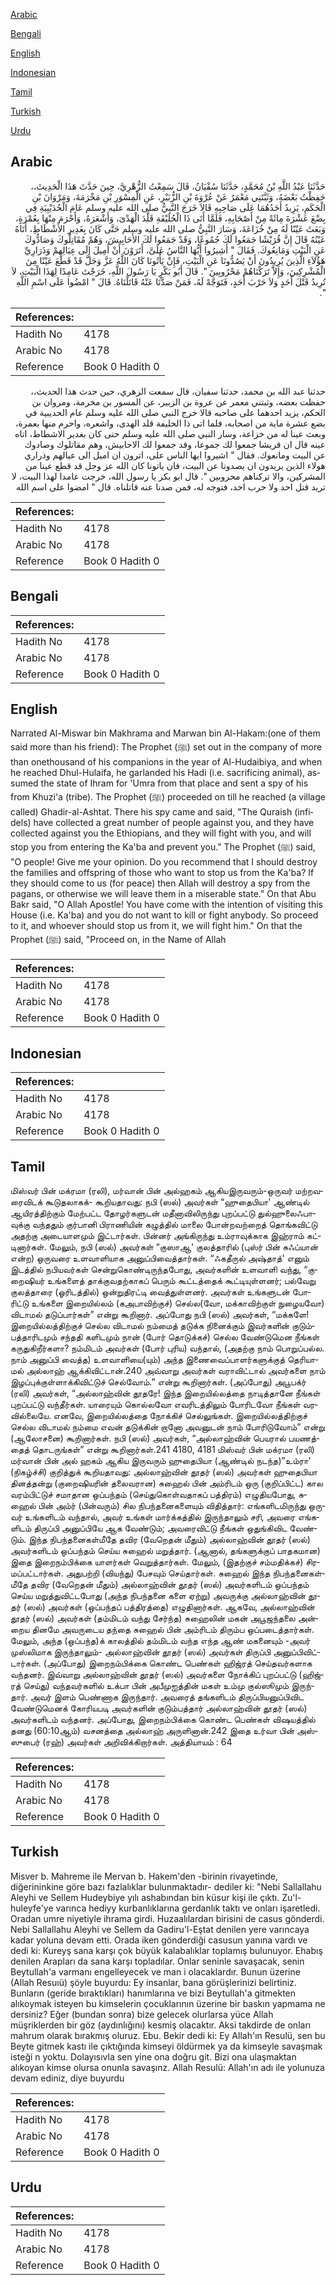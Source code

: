 [Arabic](#arabic)

[Bengali](#bengali)

[English](#english)

[Indonesian](#indonesian)

[Tamil](#tamil)

[Turkish](#turkish)

[Urdu](#urdu)

## Arabic


<div dir="rtl" lang="ar" style={{fontSize:'larger',backgroundColor:'#f8f9fa',padding:20}}>
حَدَّثَنَا عَبْدُ اللَّهِ بْنُ مُحَمَّدٍ، حَدَّثَنَا سُفْيَانُ، قَالَ سَمِعْتُ الزُّهْرِيَّ، حِينَ حَدَّثَ هَذَا الْحَدِيثَ،، حَفِظْتُ بَعْضَهُ، وَثَبَّتَنِي مَعْمَرٌ عَنْ عُرْوَةَ بْنِ الزُّبَيْرِ، عَنِ الْمِسْوَرِ بْنِ مَخْرَمَةَ، وَمَرْوَانَ بْنِ الْحَكَمِ، يَزِيدُ أَحَدُهُمَا عَلَى صَاحِبِهِ قَالاَ خَرَجَ النَّبِيُّ صلى الله عليه وسلم عَامَ الْحُدَيْبِيَةِ فِي بِضْعَ عَشْرَةَ مِائَةً مِنْ أَصْحَابِهِ، فَلَمَّا أَتَى ذَا الْحُلَيْفَةِ قَلَّدَ الْهَدْىَ، وَأَشْعَرَهُ، وَأَحْرَمَ مِنْهَا بِعُمْرَةٍ، وَبَعَثَ عَيْنًا لَهُ مِنْ خُزَاعَةَ، وَسَارَ النَّبِيُّ صلى الله عليه وسلم حَتَّى كَانَ بِغَدِيرِ الأَشْطَاطِ، أَتَاهُ عَيْنُهُ قَالَ إِنَّ قُرَيْشًا جَمَعُوا لَكَ جُمُوعًا، وَقَدْ جَمَعُوا لَكَ الأَحَابِيشَ، وَهُمْ مُقَاتِلُوكَ وَصَادُّوكَ عَنِ الْبَيْتِ وَمَانِعُوكَ‏.‏ فَقَالَ ‏"‏ أَشِيرُوا أَيُّهَا النَّاسُ عَلَىَّ، أَتَرَوْنَ أَنْ أَمِيلَ إِلَى عِيَالِهِمْ وَذَرَارِيِّ هَؤُلاَءِ الَّذِينَ يُرِيدُونَ أَنْ يَصُدُّونَا عَنِ الْبَيْتِ، فَإِنْ يَأْتُونَا كَانَ اللَّهُ عَزَّ وَجَلَّ قَدْ قَطَعَ عَيْنًا مِنَ الْمُشْرِكِينَ، وَإِلاَّ تَرَكْنَاهُمْ مَحْرُوبِينَ ‏"‏‏.‏ قَالَ أَبُو بَكْرٍ يَا رَسُولَ اللَّهِ، خَرَجْتَ عَامِدًا لِهَذَا الْبَيْتِ، لاَ تُرِيدُ قَتْلَ أَحَدٍ وَلاَ حَرْبَ أَحَدٍ، فَتَوَجَّهْ لَهُ، فَمَنْ صَدَّنَا عَنْهُ قَاتَلْنَاهُ‏.‏ قَالَ ‏"‏ امْضُوا عَلَى اسْمِ اللَّهِ ‏"‏‏.‏
</div>
<div style={{backgroundColor:'#f8f9fa',padding:20, marginBottom: 10}}><table> <thead> <tr> <th>References:</th> <th></th> </tr> </thead> <tbody><tr><td>Hadith No</td><td>4178</td></tr><tr><td>Arabic No</td><td>4178</td></tr><tr><td>Reference</td><td>Book 0 Hadith 0</td></tr></tbody></table></div>


<div dir="rtl" lang="ar" style={{fontSize:'larger',backgroundColor:'#f8f9fa',padding:20}}>
حدثنا عبد الله بن محمد، حدثنا سفيان، قال سمعت الزهري، حين حدث هذا الحديث،، حفظت بعضه، وثبتني معمر عن عروة بن الزبير، عن المسور بن مخرمة، ومروان بن الحكم، يزيد احدهما على صاحبه قالا خرج النبي صلى الله عليه وسلم عام الحديبية في بضع عشرة ماية من اصحابه، فلما اتى ذا الحليفة قلد الهدى، واشعره، واحرم منها بعمرة، وبعث عينا له من خزاعة، وسار النبي صلى الله عليه وسلم حتى كان بغدير الاشطاط، اتاه عينه قال ان قريشا جمعوا لك جموعا، وقد جمعوا لك الاحابيش، وهم مقاتلوك وصادوك عن البيت ومانعوك. فقال " اشيروا ايها الناس على، اترون ان اميل الى عيالهم وذراري هولاء الذين يريدون ان يصدونا عن البيت، فان ياتونا كان الله عز وجل قد قطع عينا من المشركين، والا تركناهم محروبين ". قال ابو بكر يا رسول الله، خرجت عامدا لهذا البيت، لا تريد قتل احد ولا حرب احد، فتوجه له، فمن صدنا عنه قاتلناه. قال " امضوا على اسم الله
</div>
<div style={{backgroundColor:'#f8f9fa',padding:20, marginBottom: 10}}><table> <thead> <tr> <th>References:</th> <th></th> </tr> </thead> <tbody><tr><td>Hadith No</td><td>4178</td></tr><tr><td>Arabic No</td><td>4178</td></tr><tr><td>Reference</td><td>Book 0 Hadith 0</td></tr></tbody></table></div>

## Bengali


<div dir="ltr" lang="bn" style={{fontSize:'larger',backgroundColor:'#f8f9fa',padding:20}}>

</div>
<div style={{backgroundColor:'#f8f9fa',padding:20, marginBottom: 10}}><table> <thead> <tr> <th>References:</th> <th></th> </tr> </thead> <tbody><tr><td>Hadith No</td><td>4178</td></tr><tr><td>Arabic No</td><td>4178</td></tr><tr><td>Reference</td><td>Book 0 Hadith 0</td></tr></tbody></table></div>

## English


<div dir="ltr" lang="en" style={{fontSize:'larger',backgroundColor:'#f8f9fa',padding:20}}>
Narrated Al-Miswar bin Makhrama and Marwan bin Al-Hakam:(one of them said more than his friend): The Prophet (ﷺ) set out in the company of more than onethousand of his companions in the year of Al-Hudaibiya, and when he reached Dhul-Hulaifa, he garlanded his Hadi (i.e. sacrificing animal), assumed the state of Ihram for 'Umra from that place and sent a spy of his from Khuzi'a (tribe). The Prophet (ﷺ) proceeded on till he reached (a village called) Ghadir-al-Ashtat. There his spy came and said, "The Quraish (infidels) have collected a great number of people against you, and they have collected against you the Ethiopians, and they will fight with you, and will stop you from entering the Ka'ba and prevent you." The Prophet (ﷺ) said, "O people! Give me your opinion. Do you recommend that I should destroy the families and offspring of those who want to stop us from the Ka'ba? If they should come to us (for peace) then Allah will destroy a spy from the pagans, or otherwise we will leave them in a miserable state." On that Abu Bakr said, "O Allah Apostle! You have come with the intention of visiting this House (i.e. Ka'ba) and you do not want to kill or fight anybody. So proceed to it, and whoever should stop us from it, we will fight him." On that the Prophet (ﷺ) said, "Proceed on, in the Name of Allah
</div>
<div style={{backgroundColor:'#f8f9fa',padding:20, marginBottom: 10}}><table> <thead> <tr> <th>References:</th> <th></th> </tr> </thead> <tbody><tr><td>Hadith No</td><td>4178</td></tr><tr><td>Arabic No</td><td>4178</td></tr><tr><td>Reference</td><td>Book 0 Hadith 0</td></tr></tbody></table></div>

## Indonesian


<div dir="ltr" lang="id" style={{fontSize:'larger',backgroundColor:'#f8f9fa',padding:20}}>

</div>
<div style={{backgroundColor:'#f8f9fa',padding:20, marginBottom: 10}}><table> <thead> <tr> <th>References:</th> <th></th> </tr> </thead> <tbody><tr><td>Hadith No</td><td>4178</td></tr><tr><td>Arabic No</td><td>4178</td></tr><tr><td>Reference</td><td>Book 0 Hadith 0</td></tr></tbody></table></div>

## Tamil


<div dir="ltr" lang="ta" style={{fontSize:'larger',backgroundColor:'#f8f9fa',padding:20}}>
மிஸ்வர் பின் மக்ரமா (ரலி), மர்வான் பின் அல்ஹகம் ஆகியஇருவரும்-ஒருவர் மற்றவரைவிடக் கூடுதலாகக்- கூறியதாவது: நபி (ஸல்) அவர்கள் “ஹுதைபியா' ஆண்டில் ஆயிரத்திற்கும் மேற்பட்ட தோழர்களுடன் மதீனாவிலிருந்து புறப்பட்டு துல்ஹுலைஃபாவுக்கு வந்ததும் குர்பானி பிராணியின் கழுத்தில் மாலை போன்றவற்றைத் தொங்கவிட்டு அதற்கு அடையாளமும் இட்டார்கள். பின்னர் அங்கிருந்து உம்ராவுக்காக இஹ்ராம் கட்டினார்கள். மேலும், நபி (ஸல்) அவர்கள் “குஸாஆ' குலத்தாரில் (புஸ்ர் பின் சுஃப்யான் என்ற) ஒருவரை உளவாளியாக அனுப்பிவைத்தார்கள். “ஃகதீருல் அஷ்தாத்' எனும் இடத்தில் நபியவர்கள் சென்றுகொண்டிருந்தபோது, அவர்களின் உளவாளி வந்து, “குறைஷியர் உங்களைத் தாக்குவதற்காகப் பெரும் கூட்டத்தைக் கூட்டியுள்ளனர்; பல்வேறு குலத்தாரை (ஓரிடத்தில்) ஒன்றுதிரட்டி வைத்துள்ளனர். அவர்கள் உங்களுடன் போரிட்டு உங்களை இறையில்லம் (கஅபாவிற்குச்) செல்ல(வோ, மக்காவிற்குள் நுழையவோ) விடாமல் தடுப்பார்கள்” என்று கூறினார். அப்போது நபி (ஸல்) அவர்கள், “மக்களே! இறையில்லத்திற்குச் செல்ல விடாமல் நம்மைத் தடுக்க நினைக்கும் இவர்களின் குடும்பத்தாரிடமும் சந்ததி களிடமும் நான் (போர் தொடுக்கச்) செல்ல வேண்டுமென நீங்கள் கருதுகிறீர்களா? நம்மிடம் அவர்கள் (போர் புரிய) வந்தால், (அதற்கு நாம் பொறுப்பல்ல. நாம் அனுப்பி வைத்த) உளவாளியை(யும்) அந்த இணைவைப்பாளர்களுக்குத் தெரியாமல் அல்லாஹ் ஆக்கிவிட்டான்.240 அவ்வாறு அவர்கள் வராவிட்டால் அவர்களை நாம் இழப்புக்குள்ளாக்கிவிட்டுச் செல்வோம்.” என்று கூறினார்கள். (அப்போது) அபூபக்ர் (ரலி) அவர்கள், “அல்லாஹ்வின் தூதரே! இந்த இறையில்லத்தை நாடித்தானே நீங்கள் புறப்பட்டு வந்தீர்கள். யாரையும் கொல்லவோ எவரிடத்திலும் போரிடவோ நீங்கள் வரவில்லையே. எனவே, இறையில்லத்தை நோக்கிச் செல்லுங்கள். இறையில்லத்திற்குச் செல்ல விடாமல் நம்மை எவன் தடுக்கின் றானோ அவனுடன் நாம் போரிடுவோம்” என்று (ஆலோசனை) கூறினார்கள். நபி (ஸல்) அவர்கள், “அல்லாஹ்வின் பெயரால் பயணத்தைத் தொடருங்கள்” என்று கூறினார்கள்.241 4180, 4181 மிஸ்வர் பின் மக்ரமா (ரலி) மர்வான் பின் அல் ஹகம் ஆகிய இருவரும் ஹுதைபியா (ஆண்டில் நடந்த)”உம்ரா' (நிகழ்ச்சி) குறித்துக் கூறியதாவது: அல்லாஹ்வின் தூதர் (ஸல்) அவர்கள் ஹுதைபியா தினத்தன்று (குறைஷியரின் தலைவரான) சுஹைல் பின் அம்ரிடம் ஒரு (குறிப்பிட்ட) கால வரம்பிட்டுச் சமாதான ஒப்பந்தம் (செய்துகொள்வதாகப் பத்திரம்) எழுதியபோது, சுஹைல் பின் அம்ர் (பின்வரும்) சில நிபந்தனைகளையும் விதித்தார்: எங்களிடமிருந்து ஒருவர் உங்களிடம் வந்தால், அவர் உங்கள் மார்க்கத்தில் இருந்தாலும் சரி, அவரை எங்களிடம் திருப்பி அனுப்பியே ஆக வேண்டும்; அவரைவிட்டு நீங்கள் ஒதுங்கிவிட வேண்டும். இந்த நிபந்தனைகள்மீதே தவிர (வேறெதன் மீதும்) அல்லாஹ்வின் தூதர் (ஸல்) அவர்களிடம் ஒப்பந்தம் செய்ய சுஹைல் மறுத்தார். (ஆனால், தங்களுக்குப் பாதகமான) இதை இறைநம்பிக்கை யாளர்கள் வெறுத்தார்கள். மேலும், (இதற்குச் சம்மதிக்கச்) சிரமப்பட்டார்கள். அதுபற்றி (வியந்து) பேசவும் செய்தார்கள். சுஹைல் இந்த நிபந்தனைகள்மீதே தவிர (வேறெதன் மீதும்) அல்லாஹ்வின் தூதர் (ஸல்) அவர்களிடம் ஒப்பந்தம் செய்ய மறுத்துவிட்டபோது (அந்த நிபந்தனை களை ஏற்று) அவருக்கு அல்லாஹ்வின் தூதர் (ஸல்) அவர்கள் (ஒப்பந்தப் பத்திரத்தை) எழுதினார்கள். ஆகவே, அல்லாஹ்வின் தூதர் (ஸல்) அவர்கள் (தம்மிடம் வந்து சேர்ந்த) சுஹைலின் மகன் அபூஜந்தலை அன்றைய தினமே அவருடைய தந்தை சுஹைல் பின் அம்ரிடம் திரும்ப ஒப்படைத்தார்கள். மேலும், அந்த (ஒப்பந்த)க் காலத்தில் தம்மிடம் வந்த எந்த ஆண் மகனையும் -அவர் முஸ்லிமாக இருந்தாலும்- அல்லாஹ்வின் தூதர் (ஸல்) அவர்கள் திருப்பி அனுப்பிவிட்டார்கள். (அப்போது) இறைநம்பிக்கை கொண்ட பெண்கள் ஹிஜ்ரத் செய்தவர்களாக வந்தனர். இவ்வாறு அல்லாஹ்வின் தூதர் (ஸல்) அவர்களை நோக்கிப் புறப்பட்டு (ஹிஜ்ரத் செய்து) வந்தவர்களில் உக்பா பின் அபீமுஐத்தின் மகள் உம்மு குல்ஸூமும் இருந்தார். அவர் இளம் பெண்ணாக இருந்தார். அவரைத் தங்களிடம் திருப்பியனுப்பிவிட வேண்டுமெனக் கோரியபடி அவர்களின் குடும்பத்தார் அல்லாஹ்வின் தூதர் (ஸல்) அவர்களிடம் வந்தனர். அப்போது, இறைநம்பிக்கை கொண்ட பெண்கள் விஷயத்தில் தனது (60:10ஆம்) வசனத்தை அல்லாஹ் அருளினான்.242 இதை உர்வா பின் அஸ்ஸுபைர் (ரஹ்) அவர்கள் அறிவிக்கிறார்கள். அத்தியாயம் : 64
</div>
<div style={{backgroundColor:'#f8f9fa',padding:20, marginBottom: 10}}><table> <thead> <tr> <th>References:</th> <th></th> </tr> </thead> <tbody><tr><td>Hadith No</td><td>4178</td></tr><tr><td>Arabic No</td><td>4178</td></tr><tr><td>Reference</td><td>Book 0 Hadith 0</td></tr></tbody></table></div>

## Turkish


<div dir="ltr" lang="tr" style={{fontSize:'larger',backgroundColor:'#f8f9fa',padding:20}}>
Misver b. Mahreme ile Mervan b. Hakem'den -birinin rivayetinde, diğerininkine göre bazı fazlalıklar bulunmaktadır- dediler ki: "Nebi Sallallahu Aleyhi ve Sellem Hudeybiye yılı ashabından bin küsur kişi ile çıktı. Zu'l-huleyfe'ye varınca hediyy kurbanlıklarına gerdanlık taktı ve onları işaretledi. Oradan umre niyetiyle ihrama girdi. Huzaalılardan birisini de casus gönderdi. Nebi Sallallahu Aleyhi ve Sellem da Gadiru'l-Eştat denilen yere varıncaya kadar yoluna devam etti. Orada iken gönderdiği casusun yanına vardı ve dedi ki: Kureyş sana karşı çok büyük kalabalıklar toplamış bulunuyor. Ehabış denilen Arapları da sana karşı topladılar. Onlar seninle savaşacak, senin Beytullah'a varmanı engelleyecek ve man i olacaklardır. Bunun üzerine (Allah Resuıü) şöyle buyurdu: Ey insanlar, bana görüşlerinizi belirtiniz. Bunların (geride bıraktıkları) hanımlarına ve bizi Beytullah'a gitmekten alıkoymak isteyen bu kimselerin çocuklarının üzerine bir baskın yapmama ne dersiniz? Eğer (bundan sonra) bize gelecek olurlarsa yüce Allah müşriklerden bir göz (aydınlığını) kesmiş olacaktır. Aksi takdirde de onları mahrum olarak bırakmış oluruz. Ebu. Bekir dedi ki: Ey Allah'ın Resulü, sen bu Beyte gitmek kastı ile çıktığında kimseyi öldürmek ya da kimseyle savaşmak isteği n yoktu. Dolayısıvla sen yine ona doğru git. Bizi ona ulaşmaktan alıkoyan kimse olursa onunla savaşınz. Allah Resulü: Allah'ın adı ile yolunuza devam ediniz, diye buyurdu
</div>
<div style={{backgroundColor:'#f8f9fa',padding:20, marginBottom: 10}}><table> <thead> <tr> <th>References:</th> <th></th> </tr> </thead> <tbody><tr><td>Hadith No</td><td>4178</td></tr><tr><td>Arabic No</td><td>4178</td></tr><tr><td>Reference</td><td>Book 0 Hadith 0</td></tr></tbody></table></div>

## Urdu


<div dir="rtl" lang="ur" style={{fontSize:'larger',backgroundColor:'#f8f9fa',padding:20}}>

</div>
<div style={{backgroundColor:'#f8f9fa',padding:20, marginBottom: 10}}><table> <thead> <tr> <th>References:</th> <th></th> </tr> </thead> <tbody><tr><td>Hadith No</td><td>4178</td></tr><tr><td>Arabic No</td><td>4178</td></tr><tr><td>Reference</td><td>Book 0 Hadith 0</td></tr></tbody></table></div>